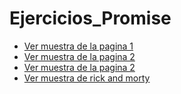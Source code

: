 # Ejercicios_Promise

- [Ver muestra de la pagina 1](https://promise1.netlify.app/)
- [Ver muestra de la pagina 2](https://promise2.netlify.app/)
- [Ver muestra de la pagina 2](https://promise3.netlify.app)
- [Ver muestra de rick and morty](https://rick-and-morty-geek.netlify.app/)
